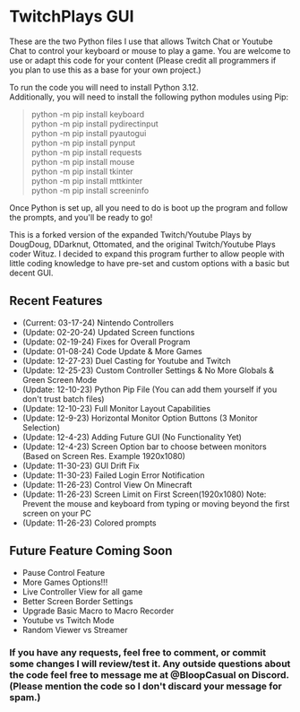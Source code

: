 
# TwitchPlays GUI
These are the two Python files I use that allows Twitch Chat or Youtube Chat to control your keyboard or mouse to play a game. You are welcome to use or adapt this code for your content (Please credit all programmers if you plan to use this as a base for your own project.)

To run the code you will need to install Python 3.12.  
Additionally, you will need to install the following python modules using Pip:  
> python -m pip install keyboard  
python -m pip install pydirectinput  
python -m pip install pyautogui  
python -m pip install pynput  
python -m pip install requests  
python -m pip install mouse  
python -m pip install tkinter  
python -m pip install mttkinter  
python -m pip install screeninfo  

Once Python is set up, all you need to do is boot up the program and follow the prompts, and you'll be ready to go!

This is a forked version of the expanded Twitch/Youtube Plays by DougDoug, DDarknut, Ottomated, and the original Twitch/Youtube Plays coder Wituz. I decided to expand this program further to allow people with little coding knowledge to have pre-set and custom options with a basic but decent GUI.

## Recent Features  
- (Current: 03-17-24) Nintendo Controllers  
- (Update: 02-20-24) Updated Screen functions  
- (Update: 02-19-24) Fixes for Overall Program  
- (Update: 01-08-24) Code Update & More Games  
- (Update: 12-27-23) Duel Casting for Youtube and Twitch  
- (Update: 12-25-23) Custom Controller Settings & No More Globals & Green Screen Mode  
- (Update: 12-10-23) Python Pip File (You can add them yourself if you don't trust batch files)  
- (Update: 12-10-23) Full Monitor Layout Capabilities  
- (Update: 12-9-23) Horizontal Monitor Option Buttons (3 Monitor Selection)  
- (Update: 12-4-23) Adding Future GUI (No Functionality Yet)  
- (Update: 12-4-23) Screen Option bar to choose between monitors (Based on Screen Res. Example 1920x1080)  
- (Update: 11-30-23) GUI Drift Fix  
- (Update: 11-30-23) Failed Login Error Notification  
- (Update: 11-26-23) Control View On Minecraft  
- (Update: 11-26-23) Screen Limit on First Screen(1920x1080) Note: Prevent the mouse and keyboard from typing or moving beyond the first screen on your PC  
- (Update: 11-26-23) Colored prompts  

## Future Feature Coming Soon  
- Pause Control Feature  
- More Games Options!!!   
- Live Controller View for all game  
- Better Screen Border Settings  
- Upgrade Basic Macro to Macro Recorder  
- Youtube vs Twitch Mode   
- Random Viewer vs Streamer   


### If you have any requests, feel free to comment, or commit some changes I will review/test it. Any outside questions about the code feel free to message me at @BloopCasual on Discord. (Please mention the code so I don't discard your message for spam.)
